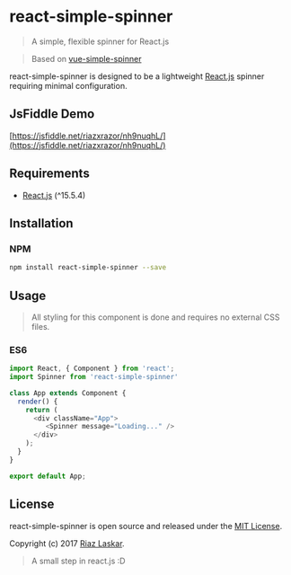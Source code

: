# react-simple-spinner
> A simple, flexible spinner for React.js

> Based on [vue-simple-spinner](https://github.com/dzwillia/vue-simple-spinner)

react-simple-spinner is designed to be a lightweight [React.js](https://reactjs.org) spinner requiring minimal configuration.

## JsFiddle Demo

[https://jsfiddle.net/riazxrazor/nh9nuqhL/](https://jsfiddle.net/riazxrazor/nh9nuqhL/)

## Requirements
* [React.js](https://reactjs.org/) (^15.5.4)

## Installation

### NPM

```bash
npm install react-simple-spinner --save
```

## Usage
> All styling for this component is done and requires no external CSS files.

### ES6

```js
import React, { Component } from 'react';
import Spinner from 'react-simple-spinner'

class App extends Component {
  render() {
    return (
      <div className="App">
         <Spinner message="Loading..." />
      </div>
    );
  }
}

export default App;
```

## License
react-simple-spinner is open source and released under the [MIT License](LICENSE).

Copyright (c) 2017 [Riaz Laskar](https://riazxrazor.in).

> A small step in react.js :D


